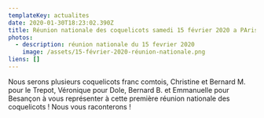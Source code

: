 ```yaml
---
templateKey: actualites
date: 2020-01-30T18:23:02.390Z
title: Réunion nationale des coquelicots samedi 15 février 2020 a PAris
photos:
  - description: réunion nationale du 15 fevrier 2020
    image: /assets/15-février-2020-réunion-nationale.png
liens: []
---
```

Nous serons plusieurs coquelicots franc comtois, Christine et Bernard M. pour le Trepot, Véronique pour Dole, Bernard B. et Emmanuelle pour Besançon à vous représenter à cette première réunion nationale des coquelicots ! Nous vous raconterons !
